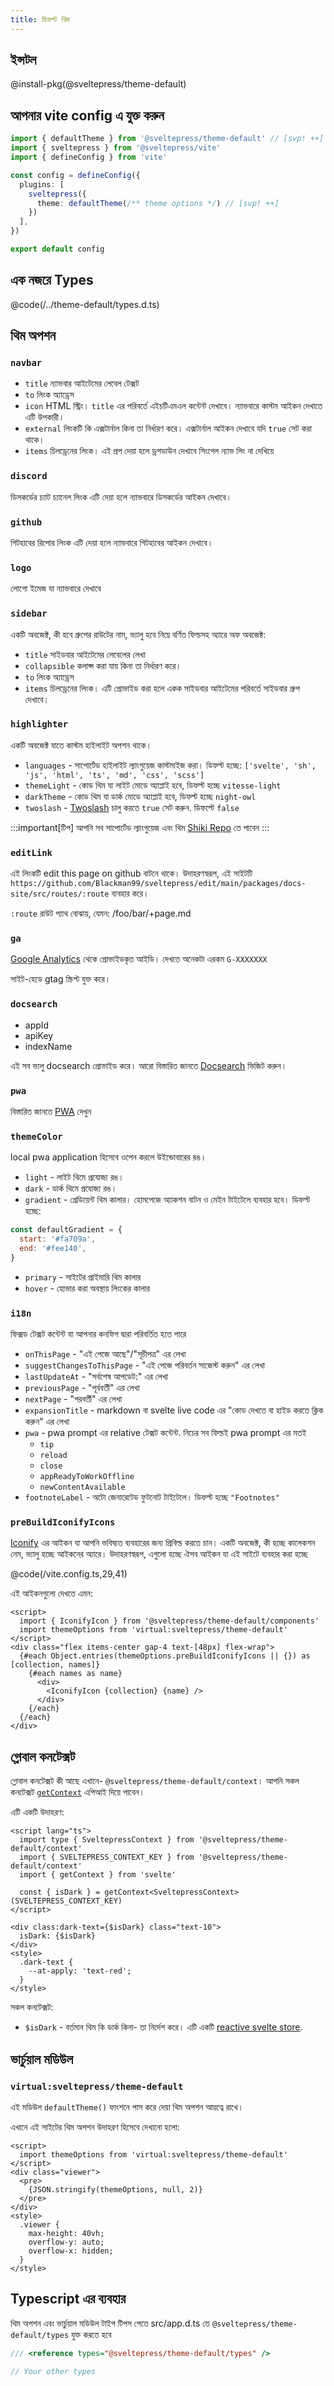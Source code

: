 ```yaml
---
title: ডিফল্ট থিম
---
```


## ইন্সটল

@install-pkg(@sveltepress/theme-default)

## আপনার vite config এ যুক্ত করুন

```ts title="vite.config.(js|ts)"
import { defaultTheme } from '@sveltepress/theme-default' // [svp! ++]
import { sveltepress } from '@sveltepress/vite'
import { defineConfig } from 'vite'

const config = defineConfig({
  plugins: [
    sveltepress({
      theme: defaultTheme(/** theme options */) // [svp! ++]
    })
  ],
})

export default config
```

## এক নজরে Types

@code(/../theme-default/types.d.ts)

## থিম অপশন

### `navbar`

* `title`
  ন্যাভবার আইটেমের লেবেল টেক্সট
* `to`
  লিংক অ্যাড্রেস
* `icon`
  HTML স্ট্রিং। `title` এর পরিবর্তে এইচটিএমএল কন্টেন্ট দেখাবে। ন্যাভবারে কাস্টম আইকন দেখাতে এটি উপকারী।
* `external`
  লিংকটি কি এক্সটার্নাল কিনা তা নির্ধারণ করে।
  এক্সটার্নাল আইকন দেখাবে যদি `true` সেট করা থাকে।
* `items`
  চিলড্রেনের লিংক। এই প্রপ দেয়া হলে ড্রপডাউন দেখাবে সিংগেল ন্যাভ লিং না দেখিয়ে

### `discord`
ডিসকর্ডের চ্যাট চ্যানেল লিংক
এটি দেয়া হলে ন্যাভবারে ডিসকর্ডের আইকন দেখাবে।

### `github`
গিটহাবের রিপোর লিংক
এটি দেয়া হলে ন্যাভবারে গিটহাবের আইকন দেখাবে।

### `logo`

লোগো ইমেজ
যা ন্যাভবারে দেখাবে

### `sidebar`

একটি অবজেক্ট, কী হবে গ্রুপের রাউটের নাম, ভ্যালু হবে নিম্নে বর্ণিত ফিল্ডসহ অ্যারে অফ অবজেক্ট:

* `title`
  সাইডবার আইটেমের লেবেলের লেখা
* `collapsible`
  কলাপ্স করা যায় কিনা তা নির্ধারণ করে।
* `to`
  লিংক অ্যাড্রেস
* `items`
  চিলড্রেনের লিংক। এটি প্রোভাইড করা হলে একক সাইডবার আইটেমের পরিবর্তে সাইডবার গ্রুপ দেখাবে।

### `highlighter`

একটি অবজেক্ট যাতে কাস্টম হাইলাইট অপশন থাকে।

* `languages` - সাপোর্টেড হাইলাইট ল্যাংগুয়েজ কাস্টমাইজ করা।
ডিফল্ট হচ্ছে: `['svelte', 'sh', 'js', 'html', 'ts', 'md', 'css', 'scss']`
* `themeLight` - কোড থিম যা লাইট মোডে অ্যাপ্লাই হবে, ডিফল্ট হচ্ছে `vitesse-light`
* `darkTheme` - কোড থিম যা ডার্ক মোডে অ্যাপ্লাই হবে, ডিফল্ট হচ্ছে `night-owl`
* `twoslash` -  [Twoslash](/guide/default-theme/twoslash/) চালু করতে `true` সেট করুন. ডিফল্টে `false`

:::important[টিপ]
আপনি সব সাপোর্টেড ল্যাংগুয়েজ এবং থিম [Shiki Repo](https://github.com/shikijs/shiki) তে পাবেন
:::

### `editLink`

এই লিংকটি edit this page on github বাটনে থাকে।
উদাহরণস্বরূপ, এই সাইটটি `https://github.com/Blackman99/sveltepress/edit/main/packages/docs-site/src/routes/:route` ব্যবহার করে।

`:route` রাউট প্যাথ বোঝায়, যেমন: /foo/bar/+page.md

### `ga`

[Google Analytics](https://analytics.google.com/) থেকে প্রোভাইডকৃত আইডি।
দেখতে অনেকটা এরকম `G-XXXXXXX`

সাইট-হেডে gtag স্ক্রিপ্ট যুক্ত করে।

### `docsearch`

* appId
* apiKey
* indexName

এই সব ভ্যলু docsearch প্রোভাইড করে।
আরো বিস্তারিত জানতে [Docsearch](https://docsearch.algolia.com/) ভিজিট করুন।

### `pwa`

বিস্তারিত জানতে [PWA](/guide/default-theme/pwa/) দেখুন

### `themeColor`

local pwa application হিসেবে ওপেন করলে উইন্ডোবারের রঙ।

* `light` - লাইট থিমে প্রযোজ্য রঙ।
* `dark` - ডার্ক থিমে প্রযোজ্য রঙ।
* `gradient` - গ্রেডিয়েন্ট থিম কালার। হোমপেজে অ্যাকশন বাটন ও মেইন টাইটেলে ব্যবহার হবে। ডিফল্ট হচ্ছে:
```js
const defaultGradient = {
  start: '#fa709a',
  end: '#fee140',
}
```
* `primary` - সাইটের প্রাইমারি থিম কালার
* `hover` - হোভার করা অবস্থায় লিংকের কালার

### `i18n`

ফিক্সড টেক্সট কন্টেন্ট যা আপনার কনফিগ দ্বারা পরিবর্তিত হতে পারে

* `onThisPage` -  "এই পেজে আছে"/"সূচীপত্র" এর লেখা
* `suggestChangesToThisPage` - "এই পেজে পরিবর্তন সাজেস্ট করুন" এর লেখা
* `lastUpdateAt` - "সর্বশেষ আপডেট:" এর লেখা
* `previousPage` - "পূর্ববর্তী" এর লেখা
* `nextPage` - "পরবর্তী" এর লেখা
* `expansionTitle` - markdown বা svelte live code এর "কোড দেখতে বা হাইড করতে ক্লিক করুন" এর লেখা
* `pwa` - pwa prompt এর relative টেক্সট কন্টেন্ট. নিচের সব ফিল্ডই pwa prompt এর মতই
  * `tip`
  * `reload`
  * `close`
  * `appReadyToWorkOffline`
  * `newContentAvailable`
* `footnoteLabel` - অটো জেনারেটেড ফুটনোট টাইটেলে। ডিফল্ট হচ্ছে `"Footnotes"`

### `preBuildIconifyIcons`

[Iconify](https://iconify.design/) এর আইকন যা আপনি ভবিষ্যত ব্যবহারের জন্য প্রিবিল্ড করতে চান।
একটি অবজেক্ট, কী হচ্ছে কালেকশন নেম, ভ্যালু হচ্ছে আইকনের অ্যারে।
উদাহরণস্বরূপ, এগুলো হচ্ছে ঐসব আইকন যা এই সাইটে ব্যবহার করা হচ্ছে

@code(/vite.config.ts,29,41)

এই আইকনগুলো দেখতে এমন:

```svelte live
<script>
  import { IconifyIcon } from '@sveltepress/theme-default/components'
  import themeOptions from 'virtual:sveltepress/theme-default'
</script>
<div class="flex items-center gap-4 text-[48px] flex-wrap">
  {#each Object.entries(themeOptions.preBuildIconifyIcons || {}) as [collection, names]}
    {#each names as name}
      <div>
        <IconifyIcon {collection} {name} />
      </div>
    {/each}
  {/each}
</div>
```

## গ্লোবাল কনটেক্সট

গ্লোবাল কনটেক্সট কী আছে এখানে- `@sveltepress/theme-default/context`। আপনি সকল কনটেক্সট [`getContext`](https://svelte.dev/docs/svelte#getcontext) এপিআই দিয়ে পাবেন।

এটি একটি উদাহরণ:
```svelte live
<script lang="ts">
  import type { SveltepressContext } from '@sveltepress/theme-default/context'
  import { SVELTEPRESS_CONTEXT_KEY } from '@sveltepress/theme-default/context'
  import { getContext } from 'svelte'

  const { isDark } = getContext<SveltepressContext>(SVELTEPRESS_CONTEXT_KEY)
</script>

<div class:dark-text={$isDark} class="text-10">
  isDark: {$isDark}
</div>
<style>
  .dark-text {
    --at-apply: 'text-red';
  }
</style>
```

সকল কনটেক্সট:
* `$isDark` - বর্তমান থিম কি ডার্ক কিনা- তা নির্দেশ করে। এটি একটি [reactive svelte store](https://svelte.dev/docs/svelte-store).

## ভার্চুয়াল মডিউল

### `virtual:sveltepress/theme-default`

এই মডিউল `defaultTheme()` ফাংশনে পাস করে দেয়া থিম অপশন আয়ত্বে রাখে।

এখানে এই সাইটের থিম অপশন উদাহরণ হিসেবে দেখানো হলো:

```svelte live
<script>
  import themeOptions from 'virtual:sveltepress/theme-default'
</script>
<div class="viewer">
  <pre>
    {JSON.stringify(themeOptions, null, 2)}
  </pre>
</div>
<style>
  .viewer {
    max-height: 40vh;
    overflow-y: auto;
    overflow-x: hidden;
  }
</style>
```

## Typescript এর ব্যবহার

থিম অপশন এবং ভার্চুয়াল মডিউল টাইপ টিপস পেতে src/app.d.ts তে `@sveltepress/theme-default/types` যুক্ত করতে হবে

```ts title="/src/app.d.ts"
/// <reference types="@sveltepress/theme-default/types" />

// Your other types
```
